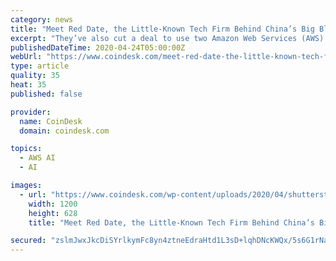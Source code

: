 ```yaml
---
category: news
title: "Meet Red Date, the Little-Known Tech Firm Behind China’s Big Blockchain Vision"
excerpt: "They’ve also cut a deal to use two Amazon Web Services (AWS) data centers in China. While a little-known company with fewer ... The world’s most populous country has been investing in a variety of emerging technologies, from artificial intelligence to cloud computing to big data, in hopes of not missing out on the next industrial revolution."
publishedDateTime: 2020-04-24T05:00:00Z
webUrl: "https://www.coindesk.com/meet-red-date-the-little-known-tech-firm-behind-chinas-big-blockchain-vision"
type: article
quality: 35
heat: 35
published: false

provider:
  name: CoinDesk
  domain: coindesk.com

topics:
  - AWS AI
  - AI

images:
  - url: "https://www.coindesk.com/wp-content/uploads/2020/04/shutterstock_382471636-1200x628.jpg"
    width: 1200
    height: 628
    title: "Meet Red Date, the Little-Known Tech Firm Behind China’s Big Blockchain Vision"

secured: "zslmJwxJkcDiSYrlkymFc8yn4ztneEdraHtd1L3sD+lqhDNcKWQx/5s6G1rNaZi9nGAINTp+8Pp1E33xo4JdM0OdQpSS343MGVMMQTQAdxTunkVyWMad7on6sVBUTo3qlEOtSVh8WLRXyOvvBfBX/8Lymw4nHfrHGCaCzZh+BpNJN10hutC0MMPMlzccVLBC97WA6i8CLAJzAgxRZImucoDRGHkwaxb0baX0Gq6tmEbujPMxhByxt5F12zyUWomCAc4nlPkMUHG0q8aMJjv9s9EJoKF09tb6oJaLid6xMdsKDJ+fRyKG12E59hh+VbD5Yb0Lk3/gPadxBYS6HLc4Ylg93SomBti1e7JhlJxYMpo83XDJLCFL9dFpGfxjwBmPqFm2uziL06BAjRPJ5H2tjFWr4c9QZ8CJuh3+NhljE6U5H5cDLnWkFRJDnd6BGLz5hGy60wvc/DJVUG/TTdxVoG6nYL2j9F6qTQnXDE2p/vI=;wHJpf/suSM8bxR2a/UFa0w=="
---
```


